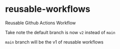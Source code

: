 # reusable-workflows
Reusable Github Actions Workflow

Take note the default branch is now `v2` instead of `main`

`main` branch will be the v1 of reusable workflows
